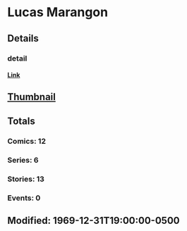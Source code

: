 # Lucas  Marangon 
## Details
### detail
#### [Link](http://marvel.com/comics/creators/12550/lucas_marangon?utm_campaign=apiRef&utm_source=225578a89fc76f3d20fbffda5d17a88d)
## [Thumbnail](http://i.annihil.us/u/prod/marvel/i/mg/b/40/image_not_available.jpg)
## Totals
### Comics: 12
### Series: 6
### Stories: 13
### Events: 0
## Modified: 1969-12-31T19:00:00-0500